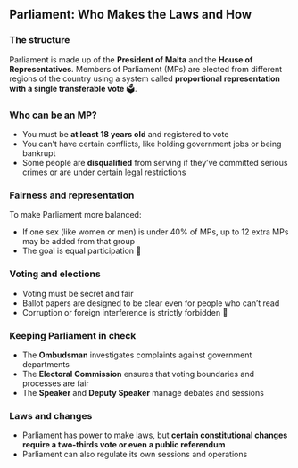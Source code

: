 ## Parliament: Who Makes the Laws and How

### The structure

Parliament is made up of the **President of Malta** and the **House of Representatives**. Members of Parliament (MPs) are elected from different regions of the country using a system called **proportional representation with a single transferable vote** 🗳️.

### Who can be an MP?

- You must be **at least 18 years old** and registered to vote
- You can’t have certain conflicts, like holding government jobs or being bankrupt
- Some people are **disqualified** from serving if they’ve committed serious crimes or are under certain legal restrictions

### Fairness and representation

To make Parliament more balanced:

- If one sex (like women or men) is under 40% of MPs, up to 12 extra MPs may be added from that group
- The goal is equal participation 💪

### Voting and elections

- Voting must be secret and fair
- Ballot papers are designed to be clear even for people who can’t read
- Corruption or foreign interference is strictly forbidden 🚫

### Keeping Parliament in check

- The **Ombudsman** investigates complaints against government departments
- The **Electoral Commission** ensures that voting boundaries and processes are fair
- The **Speaker** and **Deputy Speaker** manage debates and sessions

### Laws and changes

- Parliament has power to make laws, but **certain constitutional changes require a two-thirds vote or even a public referendum**
- Parliament can also regulate its own sessions and operations
